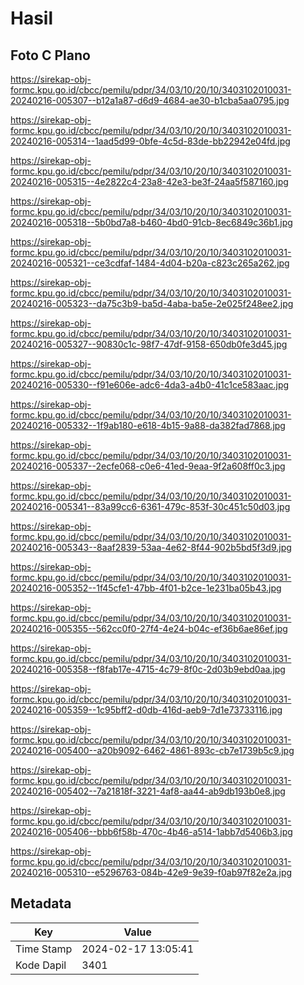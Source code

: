 # Hasil

## Foto C Plano

https://sirekap-obj-formc.kpu.go.id/cbcc/pemilu/pdpr/34/03/10/20/10/3403102010031-20240216-005307--b12a1a87-d6d9-4684-ae30-b1cba5aa0795.jpg

https://sirekap-obj-formc.kpu.go.id/cbcc/pemilu/pdpr/34/03/10/20/10/3403102010031-20240216-005314--1aad5d99-0bfe-4c5d-83de-bb22942e04fd.jpg

https://sirekap-obj-formc.kpu.go.id/cbcc/pemilu/pdpr/34/03/10/20/10/3403102010031-20240216-005315--4e2822c4-23a8-42e3-be3f-24aa5f587160.jpg

https://sirekap-obj-formc.kpu.go.id/cbcc/pemilu/pdpr/34/03/10/20/10/3403102010031-20240216-005318--5b0bd7a8-b460-4bd0-91cb-8ec6849c36b1.jpg

https://sirekap-obj-formc.kpu.go.id/cbcc/pemilu/pdpr/34/03/10/20/10/3403102010031-20240216-005321--ce3cdfaf-1484-4d04-b20a-c823c265a262.jpg

https://sirekap-obj-formc.kpu.go.id/cbcc/pemilu/pdpr/34/03/10/20/10/3403102010031-20240216-005323--da75c3b9-ba5d-4aba-ba5e-2e025f248ee2.jpg

https://sirekap-obj-formc.kpu.go.id/cbcc/pemilu/pdpr/34/03/10/20/10/3403102010031-20240216-005327--90830c1c-98f7-47df-9158-650db0fe3d45.jpg

https://sirekap-obj-formc.kpu.go.id/cbcc/pemilu/pdpr/34/03/10/20/10/3403102010031-20240216-005330--f91e606e-adc6-4da3-a4b0-41c1ce583aac.jpg

https://sirekap-obj-formc.kpu.go.id/cbcc/pemilu/pdpr/34/03/10/20/10/3403102010031-20240216-005332--1f9ab180-e618-4b15-9a88-da382fad7868.jpg

https://sirekap-obj-formc.kpu.go.id/cbcc/pemilu/pdpr/34/03/10/20/10/3403102010031-20240216-005337--2ecfe068-c0e6-41ed-9eaa-9f2a608ff0c3.jpg

https://sirekap-obj-formc.kpu.go.id/cbcc/pemilu/pdpr/34/03/10/20/10/3403102010031-20240216-005341--83a99cc6-6361-479c-853f-30c451c50d03.jpg

https://sirekap-obj-formc.kpu.go.id/cbcc/pemilu/pdpr/34/03/10/20/10/3403102010031-20240216-005343--8aaf2839-53aa-4e62-8f44-902b5bd5f3d9.jpg

https://sirekap-obj-formc.kpu.go.id/cbcc/pemilu/pdpr/34/03/10/20/10/3403102010031-20240216-005352--1f45cfe1-47bb-4f01-b2ce-1e231ba05b43.jpg

https://sirekap-obj-formc.kpu.go.id/cbcc/pemilu/pdpr/34/03/10/20/10/3403102010031-20240216-005355--562cc0f0-27f4-4e24-b04c-ef36b6ae86ef.jpg

https://sirekap-obj-formc.kpu.go.id/cbcc/pemilu/pdpr/34/03/10/20/10/3403102010031-20240216-005358--f8fab17e-4715-4c79-8f0c-2d03b9ebd0aa.jpg

https://sirekap-obj-formc.kpu.go.id/cbcc/pemilu/pdpr/34/03/10/20/10/3403102010031-20240216-005359--1c95bff2-d0db-416d-aeb9-7d1e73733116.jpg

https://sirekap-obj-formc.kpu.go.id/cbcc/pemilu/pdpr/34/03/10/20/10/3403102010031-20240216-005400--a20b9092-6462-4861-893c-cb7e1739b5c9.jpg

https://sirekap-obj-formc.kpu.go.id/cbcc/pemilu/pdpr/34/03/10/20/10/3403102010031-20240216-005402--7a21818f-3221-4af8-aa44-ab9db193b0e8.jpg

https://sirekap-obj-formc.kpu.go.id/cbcc/pemilu/pdpr/34/03/10/20/10/3403102010031-20240216-005406--bbb6f58b-470c-4b46-a514-1abb7d5406b3.jpg

https://sirekap-obj-formc.kpu.go.id/cbcc/pemilu/pdpr/34/03/10/20/10/3403102010031-20240216-005310--e5296763-084b-42e9-9e39-f0ab97f82e2a.jpg


## Metadata

| Key        | Value               |
| ---------- | ------------------- |
| Time Stamp | 2024-02-17 13:05:41 |
| Kode Dapil | 3401                |



